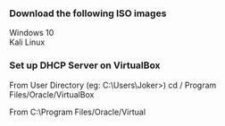 ### Download the following ISO images
Windows 10\
Kali Linux




### Set up DHCP Server on VirtualBox
From User Directory (eg: C:\Users\Joker>)
cd / Program Files/Oracle/VirtualBox

From C:\Program Files/Oracle/Virtual

